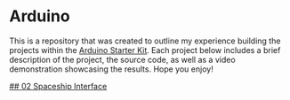 # Arduino
This is a repository that was created to outline my experience building the projects within the [Arduino Starter Kit](https://store.arduino.cc/usa/arduino-starter-kit). Each project below includes a brief description of the project, the source code, as well as a video demonstration showcasing the results. Hope you enjoy!

[## 02 Spaceship Interface](./Spaceship_Interface)
